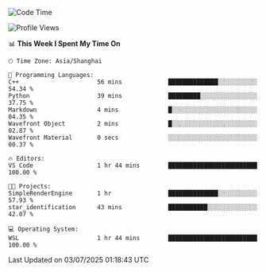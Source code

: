 <!--START_SECTION:waka-->
![Code Time](http://img.shields.io/badge/Code%20Time-3%2C023%20hrs%2033%20mins-blue)

![Profile Views](http://img.shields.io/badge/Profile%20Views-0-blue)

📊 **This Week I Spent My Time On** 

```text
🕑︎ Time Zone: Asia/Shanghai

💬 Programming Languages: 
C++                      56 mins             ██████████████░░░░░░░░░░░   54.34 % 
Python                   39 mins             █████████░░░░░░░░░░░░░░░░   37.75 % 
Markdown                 4 mins              █░░░░░░░░░░░░░░░░░░░░░░░░   04.35 % 
Wavefront Object         2 mins              █░░░░░░░░░░░░░░░░░░░░░░░░   02.87 % 
Wavefront Material       0 secs              ░░░░░░░░░░░░░░░░░░░░░░░░░   00.37 % 

🔥 Editors: 
VS Code                  1 hr 44 mins        █████████████████████████   100.00 % 

🐱‍💻 Projects: 
SimpleRenderEngine       1 hr                ██████████████░░░░░░░░░░░   57.93 % 
star_identification      43 mins             ███████████░░░░░░░░░░░░░░   42.07 % 

💻 Operating System: 
WSL                      1 hr 44 mins        █████████████████████████   100.00 % 
```


 Last Updated on 03/07/2025 01:18:43 UTC
<!--END_SECTION:waka-->